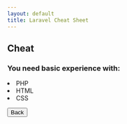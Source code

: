 ```yaml
---
layout: default
title: Laravel Cheat Sheet
---
```


<h2>Cheat</h2>

<h3>You need basic experience with:</h3>
<li>PHP</li>
<li>HTML</li>
<li>CSS</li>

<button href="/views/laravel/quick_start">Back</button>
<!-- <button href="/views/laravel/quick_start">Next</button> -->

